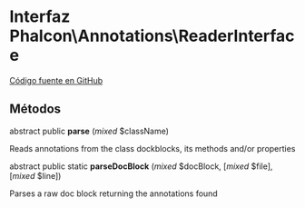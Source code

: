 # Interfaz **Phalcon\\Annotations\\ReaderInterface**

<a href="https://github.com/phalcon/cphalcon/blob/master/phalcon/annotations/readerinterface.zep" class="btn btn-default btn-sm">Código fuente en GitHub</a>

## Métodos

abstract public **parse** (*mixed* $className)

Reads annotations from the class dockblocks, its methods and/or properties

abstract public static **parseDocBlock** (*mixed* $docBlock, [*mixed* $file], [*mixed* $line])

Parses a raw doc block returning the annotations found